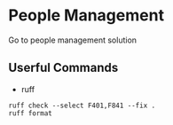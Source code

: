 # People Management
Go to people management solution

## Userful Commands
* ruff
  
```
ruff check --select F401,F841 --fix .
ruff format
```
